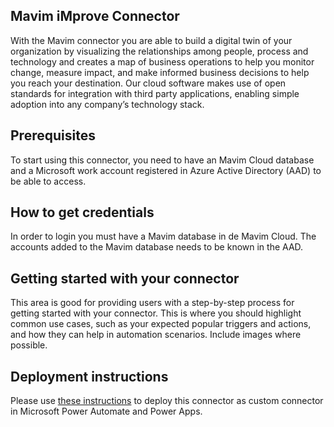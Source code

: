 ## Mavim iMprove Connector

With the Mavim connector you are able to build a digital twin of your organization by visualizing the relationships among people, process and technology and creates a map of business operations to help you monitor change, measure impact, and make informed business decisions to help you reach your destination. Our cloud software makes use of open standards for integration with third party applications, enabling simple adoption into any company’s technology stack.

## Prerequisites

To start using this connector, you need to have an Mavim Cloud database and a Microsoft work account registered in Azure Active Directory (AAD) to be able to access.

## How to get credentials

In order to login you must have a Mavim database in de Mavim Cloud. The accounts added to the Mavim database needs to be known in the AAD.

## Getting started with your connector

This area is good for providing users with a step-by-step process for getting started with your connector. This is where you should highlight common use cases, such as your expected popular triggers and actions, and how they can help in automation scenarios. Include images where possible.

## Deployment instructions
Please use [these instructions](https://docs.microsoft.com/en-us/connectors/custom-connectors/paconn-cli) to deploy this connector as custom connector in Microsoft Power Automate and Power Apps.